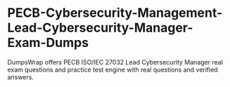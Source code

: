 # PECB-Cybersecurity-Management-Lead-Cybersecurity-Manager-Exam-Dumps
DumpsWrap offers PECB ISO/IEC 27032 Lead Cybersecurity Manager real exam questions and practice test engine with real questions and verified answers.
